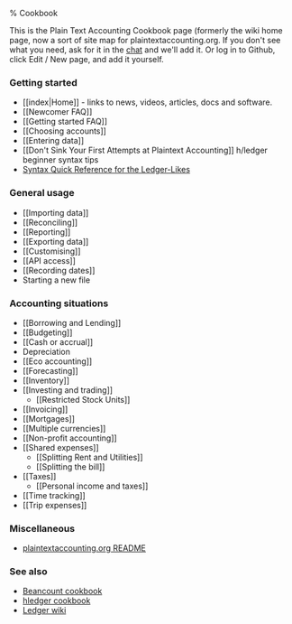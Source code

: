 % Cookbook

This is the Plain Text Accounting Cookbook page
(formerly the wiki home page, now a sort of site map for plaintextaccounting.org.
If you don't see what you need, ask for it in the [chat](index.html#news-discussion) and we'll add it. 
Or log in to Github, click Edit / New page, and add it yourself.

### Getting started

- [[index|Home]] - links to news, videos, articles, docs and software.
- [[Newcomer FAQ]]
- [[Getting started FAQ]]
- [[Choosing accounts]]
- [[Entering data]]
- [[Don't Sink Your First Attempts at Plaintext Accounting]] h/ledger beginner syntax tips
- [Syntax Quick Reference for the Ledger-Likes](https://plaintextaccounting.org/quickref/)

### General usage

- [[Importing data]]
- [[Reconciling]]
- [[Reporting]]
- [[Exporting data]]
- [[Customising]]
- [[API access]]
- [[Recording dates]]
- Starting a new file

### Accounting situations

- [[Borrowing and Lending]]
- [[Budgeting]]
- [[Cash or accrual]]
- Depreciation
- [[Eco accounting]]
- [[Forecasting]]
- [[Inventory]]
- [[Investing and trading]]
  - [[Restricted Stock Units]]
- [[Invoicing]]
- [[Mortgages]]
- [[Multiple currencies]]
- [[Non-profit accounting]]
- [[Shared expenses]]
  - [[Splitting Rent and Utilities]]
  - [[Splitting the bill]]
- [[Taxes]]
  - [[Personal income and taxes]]
- [[Time tracking]]
- [[Trip expenses]]

### Miscellaneous

- [plaintextaccounting.org README](https://github.com/plaintextaccounting/plaintextaccounting#readme)
<!-- - [[About this wiki]] -->

### See also

- [Beancount cookbook](https://beancount.github.io/docs/command_line_accounting_cookbook.html)
- [hledger cookbook](https://hledger.org/cookbook.html)
- [Ledger wiki](https://github.com/ledger/ledger/wiki)
